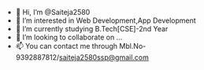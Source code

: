 - 👋 Hi, I’m @Saiteja2580
- 👀 I’m interested in Web Development,App Development
- 🌱 I’m currently studying B.Tech[CSE]-2nd Year
- 💞️ I’m looking to collaborate on ...
- 📫 You can contact me through Mbl.No-9392887812/saiteja2580ssp@gmail.com

<!---
Saiteja2580/Saiteja2580 is a ✨ special ✨ repository because its `README.md` (this file) appears on your GitHub profile.
You can click the Preview link to take a look at your changes.
--->
